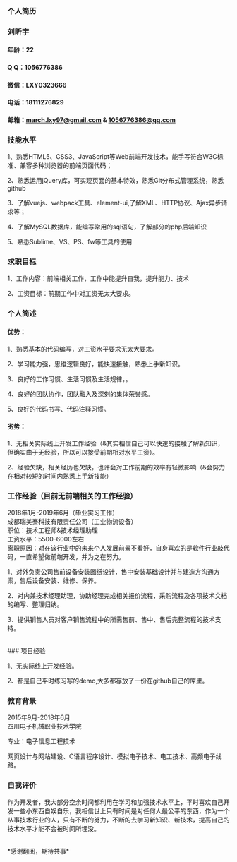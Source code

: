 ### 个人简历

### 刘昕宇

#### 年龄：22
#### Q Q：1056776386
#### 微信：LXY0323666
#### 电话：18111276829
#### 邮箱：march.lxy97@gmail.com & 1056776386@qq.com

### 技能水平
1、熟悉HTML5、CSS3、JavaScript等Web前端开发技术，能手写符合W3C标准、兼容多种浏览器的前端页面代码；

2、熟悉运用jQuery库，可实现页面的基本特效，熟悉Git分布式管理系统，熟悉github

3、了解vuejs、webpack工具、element-ui,了解XML、HTTP协议、Ajax异步请求等；

4、了解MySQL数据库，能编写常用的sql语句，了解部分的php后端知识

5、熟悉Sublime、VS、PS、fw等工具的使用

### 求职目标

1、工作内容：前端相关工作，工作中能提升自我，提升能力、技术

2、工资目标：前期工作中对工资无太大要求。

### 个人简述

#### 优势：

1、熟悉基本的代码编写，对工资水平要求无太大要求。

2、学习能力强，思维逻辑良好，能快速接触，熟悉上手新知识。

3、良好的工作习惯、生活习惯及生活规律，。

4、良好的团队协作，团队融入及深刻的集体荣誉感。

5、良好的代码书写、代码注释习惯。



#### 劣势：

1、无相关实际线上开发工作经验（&其实相信自己可以快速的接触了解新知识，但确实由于无经验，所以可以接受前期相对水平工资）。

2、经验欠缺，相关经历也欠缺，也许会对工作前期的效率有轻微影响（&会努力在相对较短的时间内熟悉上手新技能）
<br>

### 工作经验（目前无前端相关的工作经验）

2018年1月-2019年6月（毕业实习工作）<br>
成都瑞美泰科技有限责任公司（工业物流设备）<br> 
职位：技术工程师&技术经理助理<br>
工资水平：5500-6000左右<br>
离职原因：对在该行业中的未来个人发展前景不看好，自身喜欢的是软件行业敲代码，一直希望做前端开发，并为之在努力。

1、对外负责公司售前设备安装图纸设计，售中安装基础设计并与建造方沟通方案，售后设备安装、维修、保养。

2、对内兼技术经理助理，协助经理完成相关报价流程，采购流程及各项技术文档的编写、整理归纳。

3、提供销售人员对客户销售流程中的所需售前、售中、售后完整流程的技术支持。

<br>
### 项目经验

1、无实际线上开发经验。

2、都是自己平时练习写的demo,大多都存放了一份在github自己的库里。

### 教育背景

2015年9月-2018年6月   
四川电子机械职业技术学院 

专业：电子信息工程技术

网页设计与网站建设、C语言程序设计、模拟电子技术、电工技术、高频电子线路。


### 自我评价

作为开发者，我大部分空余时间都利用在学习和加强技术水平上，平时喜欢自己开发一些小东西自娱自乐，我相信世上只有时间是对任何人最公平的东西，作为一个从事技术行业的人，只有不断的努力，不断的去学习新知识、新技术，提高自己的技术水平才能不会被时间所埋没。

<br>
*感谢翻阅，期待共事*

